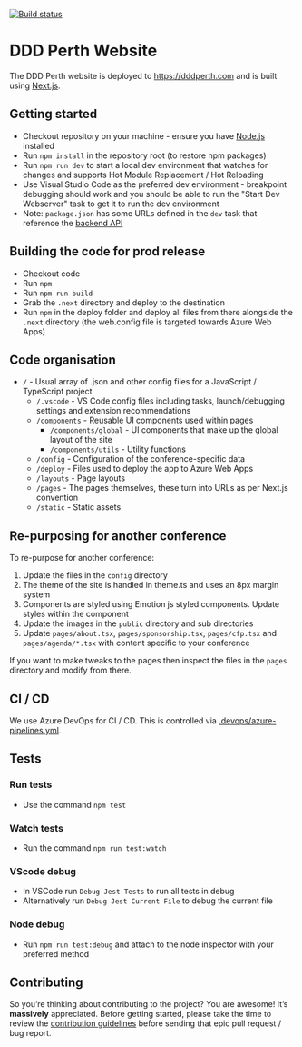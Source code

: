 [![Build status](https://dev.azure.com/dddwa/DDD%20Perth%20Website/_apis/build/status/dddwa.dddperth-website?branchName=main)](https://dev.azure.com/dddwa/DDD%20Perth%20Website/_build/latest?definitionId=4)

# DDD Perth Website

The DDD Perth website is deployed to https://dddperth.com and is built using [Next.js](https://github.com/zeit/next.js/).

## Getting started

- Checkout repository on your machine - ensure you have [Node.js](https://nodejs.org/) installed
- Run `npm install` in the repository root (to restore npm packages)
- Run `npm run dev` to start a local dev environment that watches for changes and supports Hot Module Replacement / Hot Reloading
- Use Visual Studio Code as the preferred dev environment - breakpoint debugging should work and you should be able to run the "Start Dev Webserver" task to get it to run the dev environment
- Note: `package.json` has some URLs defined in the `dev` task that reference the [backend API](https://github.com/dddwa/ddd-backend)

## Building the code for prod release

- Checkout code
- Run `npm`
- Run `npm run build`
- Grab the `.next` directory and deploy to the destination
- Run `npm` in the deploy folder and deploy all files from there alongside the `.next` directory (the web.config file is targeted towards Azure Web Apps)

## Code organisation

- `/` - Usual array of .json and other config files for a JavaScript / TypeScript project
  - `/.vscode` - VS Code config files including tasks, launch/debugging settings and extension recommendations
  - `/components` - Reusable UI components used within pages
    - `/components/global` - UI components that make up the global layout of the site
    - `/components/utils` - Utility functions
  - `/config` - Configuration of the conference-specific data
  - `/deploy` - Files used to deploy the app to Azure Web Apps
  - `/layouts` - Page layouts
  - `/pages` - The pages themselves, these turn into URLs as per Next.js convention
  - `/static` - Static assets

## Re-purposing for another conference

To re-purpose for another conference:

1.  Update the files in the `config` directory
2.  The theme of the site is handled in theme.ts and uses an 8px margin system
3.  Components are styled using Emotion js styled components. Update styles within the component
4.  Update the images in the `public` directory and sub directories
5.  Update `pages/about.tsx`, `pages/sponsorship.tsx`, `pages/cfp.tsx` and `pages/agenda/*.tsx` with content specific to your conference

If you want to make tweaks to the pages then inspect the files in the `pages` directory and modify from there.

## CI / CD

We use Azure DevOps for CI / CD. This is controlled via [.devops/azure-pipelines.yml](.devops/azure-pipelines.yml).

## Tests

### Run tests

- Use the command `npm test`

### Watch tests

- Run the command `npm run test:watch`

### VScode debug

- In VSCode run `Debug Jest Tests` to run all tests in debug
- Alternatively run `Debug Jest Current File` to debug the current file

### Node debug

- Run `npm run test:debug` and attach to the node inspector with your preferred method

## Contributing

So you’re thinking about contributing to the project? You are awesome! It’s **massively** appreciated. Before getting started, please take the time to review the [contribution guidelines](CONTRIBUTING.MD) before sending that epic pull request / bug report.
